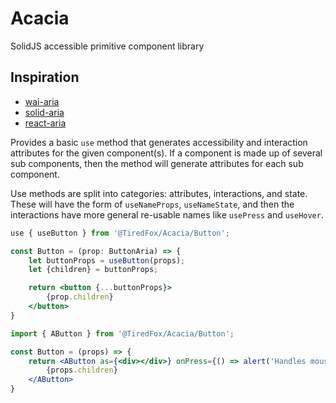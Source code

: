 # Acacia
SolidJS accessible primitive component library

## Inspiration
- [wai-aria](https://www.w3.org/WAI/ARIA/apg/patterns/)
- [solid-aria](https://github.com/solidjs-community/solid-aria)
- [react-aria](https://react-spectrum.adobe.com/react-aria/)

Provides a basic `use` method that generates accessibility and interaction attributes
for the given component(s). If a component is made up of several sub components, then
the method will generate attributes for each sub component.

Use methods are split into categories: attributes, interactions, and state.
These will have the form of `useNameProps`, `useNameState`, and then the interactions
have more general re-usable names like `usePress` and `useHover`.

```jsx
use { useButton } from '@TiredFox/Acacia/Button';

const Button = (prop: ButtonAria) => {
    let buttonProps = useButton(props);
    let {children} = buttonProps;

    return <button {...buttonProps}>
        {prop.children}
    </button>
}
```

```jsx
import { AButton } from '@TiredFox/Acacia/Button';

const Button = (props) => {
    return <AButton as={<div></div>} onPress={() => alert('Handles mouse, touch, and keyboard input')}>
        {props.children}
    </AButton>
}
```
